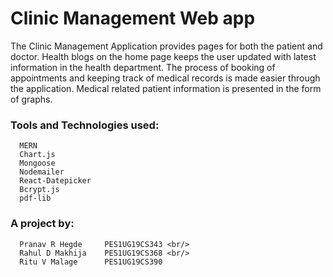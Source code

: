 # Clinic Management Web app

The Clinic Management Application provides pages for both the patient and doctor.
Health blogs on the home page keeps the user updated with latest information in the health department.
The process of booking of appointments and  keeping track of medical records is made easier through the application.
Medical related patient information is presented in the form of graphs.

### Tools and Technologies used: 
      MERN
      Chart.js
      Mongoose
      Nodemailer
      React-Datepicker
      Bcrypt.js
      pdf-lib

### A project by: 
      Pranav R Hegde     PES1UG19CS343 <br/>
      Rahul D Makhija    PES1UG19CS368 <br/>
      Ritu V Malage      PES1UG19CS390

